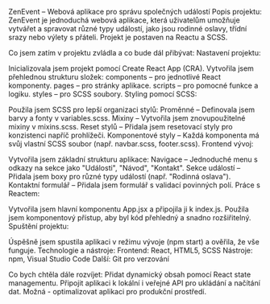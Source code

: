 ZenEvent – Webová aplikace pro správu společných událostí
Popis projektu:
ZenEvent je jednoduchá webová aplikace, která uživatelům umožňuje vytvářet a spravovat různé typy událostí, jako jsou rodinné oslavy, třídní srazy nebo výlety s přáteli. Projekt je postaven na Reactu a SCSS.

Co jsem zatím v projektu zvládla a co bude dál přibývat:
Nastavení projektu:

Inicializovala jsem projekt pomocí Create React App (CRA).
Vytvořila jsem přehlednou strukturu složek:
components – pro jednotlivé React komponenty.
pages – pro stránky aplikace.
scripts – pro pomocné funkce a logiku.
styles – pro SCSS soubory.
Styling pomocí SCSS:

Použila jsem SCSS pro lepší organizaci stylů:
Proměnné – Definovala jsem barvy a fonty v variables.scss.
Mixiny – Vytvořila jsem znovupoužitelné mixiny v mixins.scss.
Reset stylů – Přidala jsem resetovací styly pro konzistenci napříč prohlížeči.
Komponentové styly – Každá komponenta má svůj vlastní SCSS soubor (např. navbar.scss, footer.scss).
Frontend vývoj:

Vytvořila jsem základní strukturu aplikace:
Navigace – Jednoduché menu s odkazy na sekce jako "Události", "Návod", "Kontakt".
Sekce událostí – Přidala jsem boxy pro různé typy událostí (např. "Rodinná oslava").
Kontaktní formulář – Přidala jsem formulář s validací povinných polí.
Práce s Reactem:

Vytvořila jsem hlavní komponentu App.jsx a připojila ji k index.js.
Použila jsem komponentový přístup, aby byl kód přehledný a snadno rozšiřitelný.
Spuštění projektu:

Úspěšně jsem spustila aplikaci v režimu vývoje (npm start) a ověřila, že vše funguje.
Technologie a nástroje:
Frontend: React, HTML5, SCSS
Nástroje: npm, Visual Studio Code
Další: Git pro verzování

Co bych chtěla dále rozvíjet:
Přidat dynamický obsah pomocí React state managementu.
Připojit aplikaci k lokální i veřejné API pro ukládání a načítání dat.
Možná - optimalizovat aplikaci pro produkční prostředí.
